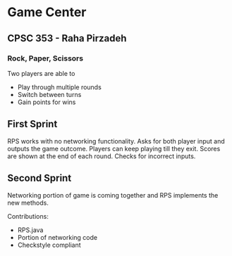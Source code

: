 # Game Center
## CPSC 353 - Raha Pirzadeh

### Rock, Paper, Scissors
Two players are able to
* Play through multiple rounds
* Switch between turns
* Gain points for wins

## First Sprint
RPS works with no networking functionality. Asks for both player input and outputs the game outcome.
Players can keep playing till they exit.
Scores are shown at the end of each round.
Checks for incorrect inputs.
## Second Sprint
Networking portion of game is coming together and RPS implements the new methods.

Contributions:
* RPS.java
* Portion of networking code
* Checkstyle compliant
